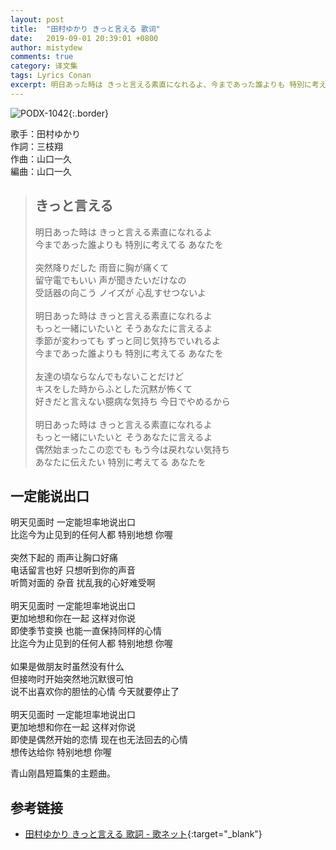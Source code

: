 ```yaml
---
layout: post
title:  "田村ゆかり きっと言える 歌词"
date:   2019-09-01 20:39:01 +0800
author: mistydew
comments: true
category: 译文集
tags: Lyrics Conan
excerpt: 明日あった時は きっと言える素直になれるよ、今まであった誰よりも 特別に考えてる あなたを。
---
```

![PODX-1042](https://www.generasia.com/w/images/a/a8/Tamura_Yukari_-_Kitto_Ieru.jpg){:.border}

歌手：田村ゆかり<br>
作詞：三枝翔<br>
作曲：山口一久<br>
編曲：山口一久

<blockquote class="original">
  <h2>きっと言える</h2>
  <p>
    明日あった時は きっと言える素直になれるよ<br>
    今まであった誰よりも 特別に考えてる あなたを<br>
    <br>
    突然降りだした 雨音に胸が痛くて<br>
    留守電でもいい 声が聞きたいだけなの<br>
    受話器の向こう ノイズが 心乱すせつないよ<br>
    <br>
    明日あった時は きっと言える素直になれるよ<br>
    もっと一緒にいたいと そうあなたに言えるよ<br>
    季節が変わっても ずっと同じ気持ちでいれるよ<br>
    今まであった誰よりも 特別に考えてる あなたを<br>
    <br>
    友達の頃ならなんでもないことだけど<br>
    キスをした時からふとした沉黙が怖くて<br>
    好きだと言えない臆病な気持ち 今日でやめるから<br>
    <br>
    明日あった時は きっと言える素直になれるよ<br>
    もっと一緒にいたいと そうあなたに言えるよ<br>
    偶然始まったこの恋でも もう今は戻れない気持ち<br>
    あなたに伝えたい 特別に考えてる あなたを
  </p>
</blockquote>

<div class="translation">
  <h2>一定能说出口</h2>
  <p>
    明天见面时 一定能坦率地说出口<br>
    比迄今为止见到的任何人都 特别地想 你喔<br>
    <br>
    突然下起的 雨声让胸口好痛<br>
    电话留言也好 只想听到你的声音<br>
    听筒对面的 杂音 扰乱我的心好难受啊<br>
    <br>
    明天见面时 一定能坦率地说出口<br>
    更加地想和你在一起 这样对你说<br>
    即使季节变换 也能一直保持同样的心情<br>
    比迄今为止见到的任何人都 特别地想 你喔<br>
    <br>
    如果是做朋友时虽然没有什么<br>
    但接吻时开始突然地沉默很可怕<br>
    说不出喜欢你的胆怯的心情 今天就要停止了<br>
    <br>
    明天见面时 一定能坦率地说出口<br>
    更加地想和你在一起 这样对你说<br>
    即使是偶然开始的恋情 现在也无法回去的心情<br>
    想传达给你 特别地想 你喔
  </p>
</div>

青山刚昌短篇集的主题曲。

## 参考链接

* [田村ゆかり きっと言える 歌詞 - 歌ネット](https://www.uta-net.com/song/60563/){:target="_blank"}
